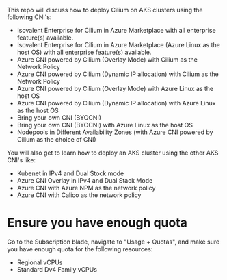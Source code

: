 This repo will discuss how to deploy Cilium on AKS clusters using the following CNI's:
* Isovalent Enterprise for Cilium in Azure Marketplace with all enterprise feature(s) available.
* Isovalent Enterprise for Cilium in Azure Marketplace (Azure Linux as the host OS) with all enterprise feature(s) available.
* Azure CNI powered by Cilium (Overlay Mode) with Cilium as the Network Policy
* Azure CNI powered by Cilium (Dynamic IP allocation) with Cilium as the Network Policy
* Azure CNI powered by Cilium (Overlay Mode) with Azure Linux as the host OS
* Azure CNI powered by Cilium (Dynamic IP allocation) with Azure Linux as the host OS
* Bring your own CNI (BYOCNI)
* Bring your own CNI (BYOCNI) with Azure Linux as the host OS
* Nodepools in Different Availability Zones (with Azure CNI powered by Cilium as the choice of CNI)

You will also get to learn how to deploy an AKS cluster using the other AKS CNI's like:
* Kubenet in IPv4 and Dual Stock mode
* Azure CNI Overlay in IPv4 and Dual Stack Mode
* Azure CNI with Azure NPM as the network policy
* Azure CNI with Calico as the network policy

# Ensure you have enough quota
Go to the Subscription blade, navigate to "Usage + Quotas", and make sure you have enough quota for the following resources:

- Regional vCPUs
- Standard Dv4 Family vCPUs